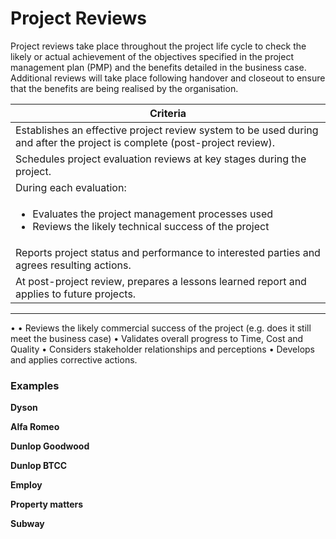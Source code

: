 # Project Reviews
Project reviews take place throughout the project life cycle to check the likely or actual achievement of the objectives specified in the project management plan (PMP) and the benefits detailed in the business case. Additional reviews will take place following handover and closeout to ensure that the benefits are being realised by the organisation. 

|  Criteria |
|---|
| Establishes an effective project review system to be used during and after the project is complete (post-project review).  |
|  Schedules project evaluation reviews at key stages during the project. |
| During each evaluation:
<ul><li>Evaluates the project management processes used</li><li>Reviews the likely technical success of the project</li></ul>| 
| Reports project status and performance to interested parties and agrees resulting actions.| 
|  At post-project review, prepares a lessons learned report and applies to future projects.| 

<hr>

• 
• Reviews the likely commercial success of the project (e.g. does it still meet the business case)
• Validates overall progress to Time, Cost and Quality
• Considers stakeholder relationships and perceptions
• Develops and applies corrective actions.
### Examples

**Dyson**


**Alfa Romeo**


**Dunlop Goodwood**


**Dunlop BTCC**


**Employ**


**Property matters**


**Subway**


